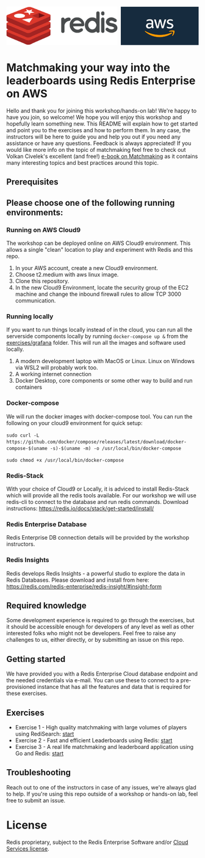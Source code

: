 <img src="img/redis-logo-full-color-rgb.png" height=100/><img align="right" src="img/aws-logo-1.jpeg" height=100 />

# Matchmaking your way into the leaderboards using Redis Enterprise on AWS
Hello and thank you for joining this workshop/hands-on lab! We're happy to have you join, so welcome! We hope you will enjoy this workshop and hopefully learn something new. This README will explain how to get started and point you to the exercises and how to perform them. In any case, the instructors will be here to guide you and help you out if you need any assistance or have any questions. Feedback is always appreciated! If you would like more info on the topic of matchmaking feel free to check out Volkan Civelek's excellent (and free!) [e-book on Matchmaking](https://redis.com/docs/the-game-developers-guide-to-matchmaking/) as it contains many interesting topics and best practices around this topic.

## Prerequisites

## Please choose one of the following running environments:

### **Running on AWS Cloud9**
The workshop can be deployed online on AWS Cloud9 environment. This allows a single "clean" location to play and experiment with Redis and this repo.
1. In your AWS account, create a new Cloud9 environment.
2. Choose t2.medium with aws linux image.
3. Clone this repository.
4. In the new Cloud9 Environment, locate the security group of the EC2 machine and change the inbound firewall rules to allow TCP 3000 communication.

### **Running locally**
If you want to run things locally instead of in the cloud, you can run all the serverside components locally by running `docker-compose up &` from the [exercises/grafana](exercises/grafana) folder. This will run all the images and software used locally.

1. A modern development laptop with MacOS or Linux. Linux on Windows via WSL2 will probably work too.
1. A working internet connection
1. Docker Desktop, core components or some other way to build and run containers

### Docker-compose
We will run the docker images with docker-compose tool.
You can run the following on your cloud9 environment for quick setup: 

`sudo curl -L https://github.com/docker/compose/releases/latest/download/docker-compose-$(uname -s)-$(uname -m) -o /usr/local/bin/docker-compose`

`sudo chmod +x /usr/local/bin/docker-compose`

### Redis-Stack
With your choice of Cloud9 or Locally, it is adviced to install Redis-Stack which will provide all the redis tools available.
For our workshop we will use redis-cli to connect to the database and run redis commands.
Download instructions: https://redis.io/docs/stack/get-started/install/

### Redis Enterprise Database
Redis Enterprise DB connection details will be provided by the workshop instructors.

### Redis Insights
Redis develops Redis Insights - a powerful studio to explore the data in Redis Databases.
Please download and install from here: https://redis.com/redis-enterprise/redis-insight/#insight-form

## Required knowledge
Some development experience is required to go through the exercises, but it should be accessible enough for developers of any level as well as other interested folks who might not be developers. Feel free to raise any challenges to us, either directly, or by submitting an issue on this repo.

## Getting started
We have provided you with a Redis Enterprise Cloud database endpoint and the needed credentials via e-mail. You can use these to connect to a pre-provisioned instance that has all the features and data that is required for these exercises.


## Exercises

* Exercise 1 - High quality matchmaking with large volumes of players using RediSearch: [start](exercises/exercise-1-start.md)
* Exercise 2 - Fast and efficient Leaderboards using Redis: [start](exercises/exercise-2-start.md)
* Exercise 3 - A real life matchmaking and leaderboard application using Go and Redis: [start](exercises/exercise-3-start.md)

## Troubleshooting
Reach out to one of the instructors in case of any issues, we're always glad to help. If you're using this repo outside of a workshop or hands-on lab, feel free to submit an issue.

# License
Redis proprietary, subject to the Redis Enterprise Software and/or [Cloud Services license](https://redis.com/legal/cloud-tos/).
